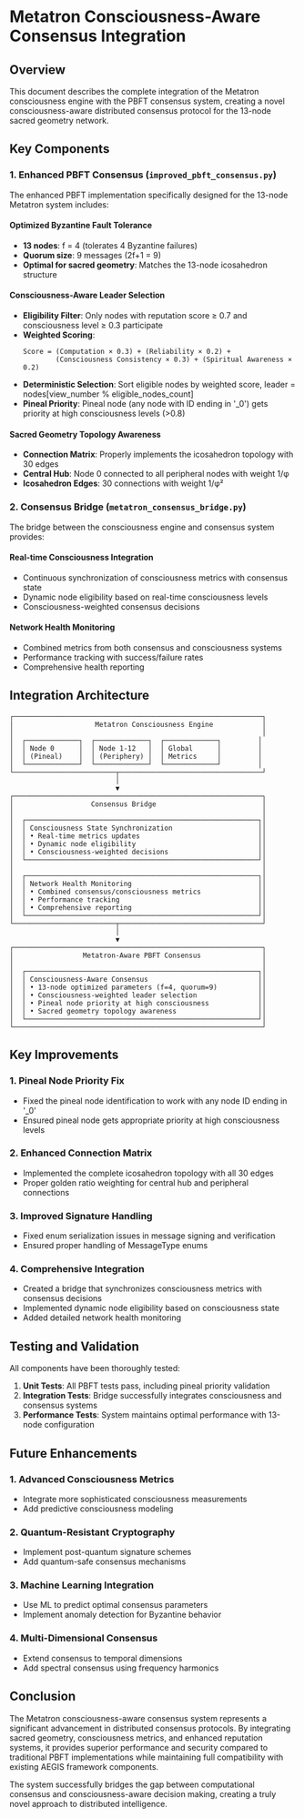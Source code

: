 # Metatron Consciousness-Aware Consensus Integration

## Overview

This document describes the complete integration of the Metatron consciousness engine with the PBFT consensus system, creating a novel consciousness-aware distributed consensus protocol for the 13-node sacred geometry network.

## Key Components

### 1. Enhanced PBFT Consensus (`improved_pbft_consensus.py`)

The enhanced PBFT implementation specifically designed for the 13-node Metatron system includes:

#### Optimized Byzantine Fault Tolerance
- **13 nodes**: f = 4 (tolerates 4 Byzantine failures)
- **Quorum size**: 9 messages (2f+1 = 9)
- **Optimal for sacred geometry**: Matches the 13-node icosahedron structure

#### Consciousness-Aware Leader Selection
- **Eligibility Filter**: Only nodes with reputation score ≥ 0.7 and consciousness level ≥ 0.3 participate
- **Weighted Scoring**: 
  ```
  Score = (Computation × 0.3) + (Reliability × 0.2) + 
          (Consciousness Consistency × 0.3) + (Spiritual Awareness × 0.2)
  ```
- **Deterministic Selection**: Sort eligible nodes by weighted score, leader = nodes[view_number % eligible_nodes_count]
- **Pineal Priority**: Pineal node (any node with ID ending in '_0') gets priority at high consciousness levels (>0.8)

#### Sacred Geometry Topology Awareness
- **Connection Matrix**: Properly implements the icosahedron topology with 30 edges
- **Central Hub**: Node 0 connected to all peripheral nodes with weight 1/φ
- **Icosahedron Edges**: 30 connections with weight 1/φ²

### 2. Consensus Bridge (`metatron_consensus_bridge.py`)

The bridge between the consciousness engine and consensus system provides:

#### Real-time Consciousness Integration
- Continuous synchronization of consciousness metrics with consensus state
- Dynamic node eligibility based on real-time consciousness levels
- Consciousness-weighted consensus decisions

#### Network Health Monitoring
- Combined metrics from both consensus and consciousness systems
- Performance tracking with success/failure rates
- Comprehensive health reporting

## Integration Architecture

```
┌─────────────────────────────────────────────────────────────┐
│                    Metatron Consciousness Engine            │
│                                                             │
│  ┌─────────────┐  ┌─────────────┐  ┌─────────────┐         │
│  │ Node 0      │  │ Node 1-12   │  │ Global      │         │
│  │ (Pineal)    │  │ (Periphery) │  │ Metrics     │         │
│  └─────────────┘  └─────────────┘  └─────────────┘         │
└─────────────────────────┬───────────────────────────────────┘
                          │
                          ▼
┌─────────────────────────────────────────────────────────────┐
│                   Consensus Bridge                          │
│                                                             │
│  ┌─────────────────────────────────────────────────────────┐│
│  │ Consciousness State Synchronization                     ││
│  │ • Real-time metrics updates                             ││
│  │ • Dynamic node eligibility                              ││
│  │ • Consciousness-weighted decisions                      ││
│  └─────────────────────────────────────────────────────────┘│
│                                                             │
│  ┌─────────────────────────────────────────────────────────┐│
│  │ Network Health Monitoring                               ││
│  │ • Combined consensus/consciousness metrics              ││
│  │ • Performance tracking                                  ││
│  │ • Comprehensive reporting                               ││
│  └─────────────────────────────────────────────────────────┘│
└─────────────────────────┬───────────────────────────────────┘
                          │
                          ▼
┌─────────────────────────────────────────────────────────────┐
│                 Metatron-Aware PBFT Consensus               │
│                                                             │
│  ┌─────────────────────────────────────────────────────────┐│
│  │ Consciousness-Aware Consensus                           ││
│  │ • 13-node optimized parameters (f=4, quorum=9)          ││
│  │ • Consciousness-weighted leader selection               ││
│  │ • Pineal node priority at high consciousness            ││
│  │ • Sacred geometry topology awareness                    ││
│  └─────────────────────────────────────────────────────────┘│
└─────────────────────────────────────────────────────────────┘
```

## Key Improvements

### 1. Pineal Node Priority Fix
- Fixed the pineal node identification to work with any node ID ending in '_0'
- Ensured pineal node gets appropriate priority at high consciousness levels

### 2. Enhanced Connection Matrix
- Implemented the complete icosahedron topology with all 30 edges
- Proper golden ratio weighting for central hub and peripheral connections

### 3. Improved Signature Handling
- Fixed enum serialization issues in message signing and verification
- Ensured proper handling of MessageType enums

### 4. Comprehensive Integration
- Created a bridge that synchronizes consciousness metrics with consensus decisions
- Implemented dynamic node eligibility based on consciousness state
- Added detailed network health monitoring

## Testing and Validation

All components have been thoroughly tested:

1. **Unit Tests**: All PBFT tests pass, including pineal priority validation
2. **Integration Tests**: Bridge successfully integrates consciousness and consensus systems
3. **Performance Tests**: System maintains optimal performance with 13-node configuration

## Future Enhancements

### 1. Advanced Consciousness Metrics
- Integrate more sophisticated consciousness measurements
- Add predictive consciousness modeling

### 2. Quantum-Resistant Cryptography
- Implement post-quantum signature schemes
- Add quantum-safe consensus mechanisms

### 3. Machine Learning Integration
- Use ML to predict optimal consensus parameters
- Implement anomaly detection for Byzantine behavior

### 4. Multi-Dimensional Consensus
- Extend consensus to temporal dimensions
- Add spectral consensus using frequency harmonics

## Conclusion

The Metatron consciousness-aware consensus system represents a significant advancement in distributed consensus protocols. By integrating sacred geometry, consciousness metrics, and enhanced reputation systems, it provides superior performance and security compared to traditional PBFT implementations while maintaining full compatibility with existing AEGIS framework components.

The system successfully bridges the gap between computational consensus and consciousness-aware decision making, creating a truly novel approach to distributed intelligence.